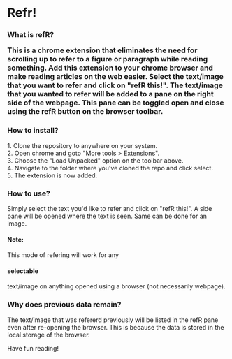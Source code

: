 <h1>Refr!</h1>
<h3>What is refR?</p>
<p>This is a chrome extension that eliminates the need for scrolling up to refer to a figure or paragraph while reading something. Add this extension to your chrome browser and make reading articles on the web easier. Select the text/image that you want to refer and click on "refR this!". The text/image that you wanted to refer will be added to a pane on the right side of the webpage. This pane can be toggled open and close using the refR button on the browser toolbar.

<h3>How to install?</h3>
1. Clone the repository to anywhere on your system. <br>
2. Open chrome and goto "More tools > Extensions". <br>
3. Choose the "Load Unpacked" option on the toolbar above. <br>
4. Navigate to the folder where you've cloned the repo and click select. <br>
5. The extension is now added. <br>

<h3>How to use?</h3>
Simply select the text you'd like to refer and click on "refR this!". A side pane will be opened where the text is seen. Same can be done for an image. 
<br>
<h4>Note:</h4> 
<p>This mode of refering will work for any <h4>selectable</h4> text/image on anything opened using a browser (not necessarily webpage). </p>

<h3>Why does previous data remain?</h3>
The text/image that was refererd previously will be listed in the refR pane even after re-opening the browser. This is because the data is stored in the local storage of the browser.</p>

<p>Have fun reading!</p>
